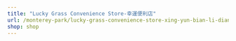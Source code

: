 ```yaml
---
title: "Lucky Grass Convenience Store-幸運便利店"
url: /monterey-park/lucky-grass-convenience-store-xing-yun-bian-li-dian/
shop: shop
---
```

